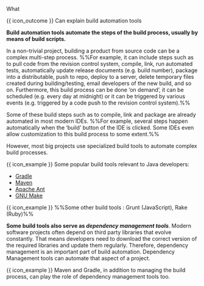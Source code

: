 <span id="title">What</span>

<span id="prereqs"></span>

<span id="outcomes">{{ icon_outcome }} Can explain build automation tools</span>

<div id="body">

**Build automation tools automate the steps of the build process, usually by means of build scripts.**

In a non-trivial project, building a product from source code can be a complex multi-step process. %%For example, it can include steps such as to pull code from the revision control system, compile, link, run automated tests, automatically update release documents (e.g. build number), package into a distributable, push to repo, deploy to a server, delete temporary files created during building/testing, email developers of the new build, and so on. Furthermore, this build process can be done ‘on demand’, it can be scheduled (e.g. every day at midnight) or it can be triggered by various events (e.g. triggered by a code push to the revision control system).%%

Some of these build steps such as to compile, link and package are already automated in most modern IDEs. %%For example, several steps happen automatically when the ‘build’ button of the IDE is clicked. Some IDEs even allow customization to this build process to some extent.%%

However, most big projects use specialized build tools to automate complex build processes.

<box>

{{ icon_example }} Some popular build tools relevant to Java developers:

* [Gradle](https://gradle.org/)
* [Maven](http://maven.apache.org/)
* [Apache Ant](http://ant.apache.org/)
* [GNU Make](http://www.gnu.org/software/make/)

{{ icon_example }} %%Some other build tools : Grunt (JavaScript), Rake (Ruby)%%

</box>

**Some build tools also serve as _dependency management tools_**. Modern software projects often depend on third party libraries that evolve constantly. That means developers need to download the correct version of the required libraries and update them regularly. Therefore, dependency management is an important part of build automation. Dependency Management tools can automate that aspect of a project. 

<box>

{{ icon_example }} Maven and Gradle, in addition to managing the build process, can play the role of dependency management tools too.

</box>

</div>

<div id="extras">

<include src="resources.md" />
<include src="exercises.md" />

</div>